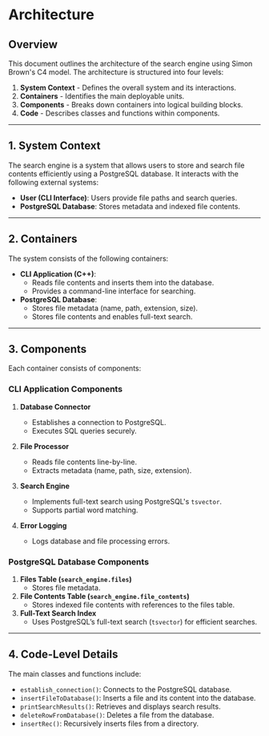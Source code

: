 # Architecture

## Overview
This document outlines the architecture of the search engine using Simon Brown's C4 model. The architecture is structured into four levels:

1. **System Context** - Defines the overall system and its interactions.
2. **Containers** - Identifies the main deployable units.
3. **Components** - Breaks down containers into logical building blocks.
4. **Code** - Describes classes and functions within components.

---

## 1. System Context
The search engine is a system that allows users to store and search file contents efficiently using a PostgreSQL database. It interacts with the following external systems:

- **User (CLI Interface)**: Users provide file paths and search queries.
- **PostgreSQL Database**: Stores metadata and indexed file contents.

---

## 2. Containers
The system consists of the following containers:

- **CLI Application (C++)**:
  - Reads file contents and inserts them into the database.
  - Provides a command-line interface for searching.
- **PostgreSQL Database**:
  - Stores file metadata (name, path, extension, size).
  - Stores file contents and enables full-text search.

---

## 3. Components
Each container consists of components:

### **CLI Application Components**
1. **Database Connector**
   - Establishes a connection to PostgreSQL.
   - Executes SQL queries securely.
   
2. **File Processor**
   - Reads file contents line-by-line.
   - Extracts metadata (name, path, size, extension).
   
3. **Search Engine**
   - Implements full-text search using PostgreSQL's `tsvector`.
   - Supports partial word matching.

4. **Error Logging**
   - Logs database and file processing errors.

### **PostgreSQL Database Components**
1. **Files Table (`search_engine.files`)**
   - Stores file metadata.
2. **File Contents Table (`search_engine.file_contents`)**
   - Stores indexed file contents with references to the files table.
3. **Full-Text Search Index**
   - Uses PostgreSQL’s full-text search (`tsvector`) for efficient searches.

---

## 4. Code-Level Details
The main classes and functions include:

- `establish_connection()`: Connects to the PostgreSQL database.
- `insertFileToDatabase()`: Inserts a file and its content into the database.
- `printSearchResults()`: Retrieves and displays search results.
- `deleteRowFromDatabase()`: Deletes a file from the database.
- `insertRec()`: Recursively inserts files from a directory.
